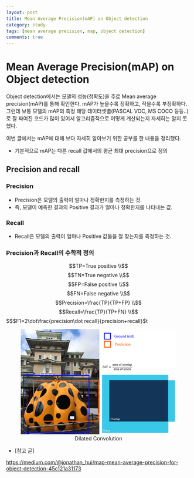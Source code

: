 ```yaml
---
layout: post
title: Mean Average Precision(mAP) on Object detection
category: study
tags: [mean average precision, map, object detection]
comments: true
---
```


# Mean Average Precision(mAP) on Object detection

Object detection에서는 모델의 성능(정확도)을 주로 Mean average precision(mAP)를 통해 확인한다. mAP가 높을수록 정확하고, 작을수록 부정확하다.
그런데 보통 모델의 mAP의 측정 해당 데이터셋별(PASCAL VOC, MS COCO 등등..)로 잘 짜여진 코드가 많이 있어서 알고리즘적으로 어떻게 계산되는지 자세히는 알지 못했다.

이번 글에서는 mAP에 대해 보다 자세히 알아보기 위한 공부를 한 내용을 정리했다.

- 기본적으로 mAP는 다른 recall 값에서의 평균 최대 precision으로 정의

## Precision and recall
### Precision
- Precision은 모델의 출력이 얼마나 정확한지를 측정하는 것.
- 즉, 모델이 예측한 결과의 Positive 결과가 얼마나 정확한지를 나타내는 값.
### Recall
- Recall은 모델의 출력이 얼마나 Positive 값들을 잘 찾는지를 측정하는 것.

### Precision과 Recall의 수학적 정의

$$TP=True positive \\$$
$$TN=True negative \\$$
$$FP=False positive \\$$
$$FN=False negative \\$$
$$Precision=\frac{TP}{TP+FP} \\$$
$$Recall=\frac{TP}{TP+FN} \\$$
$$$F1=2\dot\frac{precision\dot recall}{precision+recall}$t


<center>
<figure>
<img src="/assets/post_img/study/2019-01-14-map/fig1.png" alt="views">
<figcaption>Dilated Convolution </figcaption>
</figure>
</center>


- [참고 글]

https://medium.com/@jonathan_hui/map-mean-average-precision-for-object-detection-45c121a31173
